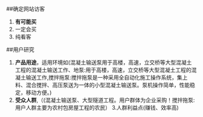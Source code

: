 ##确定网站访客
1. **有可能买**
2. 一定会买
3. 纯看客

##用户研究
1. **产品用途**，适用环境如(混凝土输送泵用于高楼，高速，立交桥等大型混凝土工程的混凝土输送工作、地泵:用于高楼，高速，立交桥等大型混凝土工程的混凝土输送工作,搅拌拖泵:搅拌拖泵是一种采用全自动化施工操作系统，集上料、混合搅拌、高压泵送为一体的小型混凝土输送泵。泵机操作简单，性能稳定，移动方便。)
2. **受众人群**,（(混凝土输送泵、大型隧道工程。用户群体为企业采购！搅拌拖泵:用户人群主要为农村包房屋工程的农民）
3.人群利益点(赚钱、效率高)